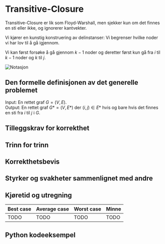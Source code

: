 # Transitive-Closure
<!-- [K3] Forstå Transitive-Closure -->

<!-- 
1. Kjenne den formelle definisjonen av det generelle problemet den løser
2. Kjenne til eventuelle tilleggskrav den stiller for å være korrekt
3. Vite hvordan den oppfører seg; kunne utføre algoritmen, trinn for trinn!
4. Forstå korrekthetsbeviset; hvordan og hvorfor virker algoritmen egentlig?
5. Kjenne til eventuelle styrker eller svakheter, sammenlignet med andre
6. Kjenne kjøretidene under ulike omstendigheter, og forstå utregningen
-->

Transitive-Closure er lik som Floyd-Warshall, men sjekker kun om det finnes en sti eller ikke, og ignorerer kantvekter.

Vi kjører en kunstig konstruering av delinstanser: Vi begrenser hvilke noder vi har lov til å gå igjennom.

Vi kan først forsøke å gå gjennom $k-1$ noder og deretter først kun gå fra $i$ til $k-1$ noder og $k$ til $j$.

![Notasjon](https://i.imgur.com/jP3joiR.png)

## Den formelle definisjonen av det generelle problemet
<!-- Et problem er relasjonen mellom input og output -->

Input: En rettet graf $G=(V,E)$.  
Output: En rettet graf $G*=(V,E*)$ der $(i,j)\in E*$ hvis og bare hvis det finnes en sti fra $i$ til $j$ i $G$.

## Tilleggskrav for korrekthet
<!-- Korrekhet: algoritmer virker, gir det svaret den skal -->
<!-- Eks: Binary search må ha en sortert liste -->

## Trinn for trinn
<!-- Pseudokode med forklaring -->

## Korrekthetsbevis

## Styrker og svakheter sammenlignet med andre

## Kjøretid og utregning
<!-- Under ulike omstendigheter -->

Best case | Average case | Worst case | Minne
---------|----------|---------|---------
 TODO | TODO | TODO | TODO

## Python kodeeksempel

